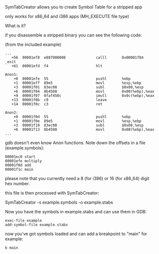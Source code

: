 SymTabCreator allows you to create Symbol Table for a stripped app

only works for x86_64 and i386 apps (MH_EXECUTE file type)


What is it?

if you disassemble a stripped binary you can see the following code:

(from the included example)

	...
	   +56  00001ef8  e887000000              calll       0x00001f84                    _exit
	   +61  00001efd  f4                      hlt

	Anon1:
	    +0  00001efe  55                      pushl       %ebp
	    +1  00001eff  89e5                    movl        %esp,%ebp
	    +3  00001f01  83ec08                  subl        $0x08,%esp
	    +6  00001f04  8b4508                  movl        0x08(%ebp),%eax
	    +9  00001f07  0faf450c                imull       0x0c(%ebp),%eax
	   +13  00001f0b  c9                      leave
	   +14  00001f0c  c3                      ret

	Anon2:
	    +0  00001f0d  55                      pushl       %ebp
	    +1  00001f0e  89e5                    movl        %esp,%ebp
	    +3  00001f10  83ec08                  subl        $0x08,%esp
	    +6  00001f13  8b4508                  movl        0x08(%ebp),%eax
	...

gdb doesn't even know Anon functions.
Note down the offsets in a file (example.symbols):

	00001ec0 start
	00001efe multiply
	00001f0d add
	00001f1c main

please note that you currently need a 8 (for i386) or 16 (for x86_64) digit hex number.

this file is then processed with SymTabCreator:

SymTabCreator -s example.symbols -o example.stabs

Now you have the symbols in example.stabs and can use them in GDB:

	exec-file example
	add-symbol-file example.stabs

now you've got symbols loaded and can add a breakpoint to "main" for example:
	
	b main
